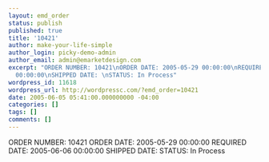 ```yaml
---
layout: emd_order
status: publish
published: true
title: '10421'
author: make-your-life-simple
author_login: picky-demo-admin
author_email: admin@emarketdesign.com
excerpt: "ORDER NUMBER: 10421\nORDER DATE: 2005-05-29 00:00:00\nREQUIRED DATE: 2005-06-06
  00:00:00\nSHIPPED DATE: \nSTATUS: In Process"
wordpress_id: 11618
wordpress_url: http://wordpressc.com/?emd_order=10421
date: 2005-06-05 05:41:00.000000000 -04:00
categories: []
tags: []
comments: []
---
```

ORDER NUMBER: 10421
ORDER DATE: 2005-05-29 00:00:00
REQUIRED DATE: 2005-06-06 00:00:00
SHIPPED DATE: 
STATUS: In Process

